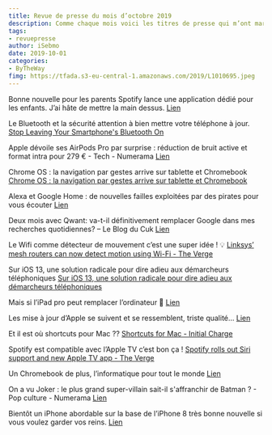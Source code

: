 ```yaml
---
title: Revue de presse du mois d’octobre 2019
description: Comme chaque mois voici les titres de presse qui m’ont marqué. 
tags: 
- revuepresse
author: iSebmo
date: 2019-10-01
categories: 
- ByTheWay
fimg: https://tfada.s3-eu-central-1.amazonaws.com/2019/L1010695.jpeg
--- 
```


Bonne nouvelle pour les parents Spotify lance une application dédié pour les enfants. J’ai hâte de mettre la main dessus. 
[Lien](https://techcrunch.com/2019/10/30/spotify-launches-a-dedicated-kids-app-for-premium-family-subscribers/)

Le Bluetooth et la sécurité attention à bien mettre votre téléphone à jour. 
[Stop Leaving Your Smartphone's Bluetooth On](https://lifehacker.com/stop-leaving-your-smartphones-bluetooth-on-1817176967)

Apple dévoile ses AirPods Pro par surprise : réduction de bruit active et format intra pour 279 € - Tech - Numerama
[Lien](https://www.numerama.com/tech/565044-apple-devoile-ses-airpods-pro-par-surprise.html#utm_medium=distibuted&utm_source=rss&utm_campaign=565044)

Chrome OS : la navigation par gestes arrive sur tablette et Chromebook
[Chrome OS : la navigation par gestes arrive sur tablette et Chromebook](https://www.futura-sciences.com/tech/actualites/tablette-chrome-os-navigation-gestes-arrive-tablette-chromebook-78063/)

Alexa et Google Home : de nouvelles failles exploitées par des pirates pour vous écouter
[Lien](https://www.futura-sciences.com/tech/actualites/objets-connectes-alexa-google-home-nouvelles-failles-exploitees-pirates-vous-ecouter-68518/)

Deux mois avec Qwant: va-t-il définitivement remplacer Google dans mes recherches quotidiennes? – Le Blog du Cuk
[Lien](https://leblogducuk.ch/2019/10/18/deux-mois-avec-qwant-va-t-il-definitivement-remplacer-google-dans-mes-recherches-quotidiennes/)

Le Wifi comme détecteur de mouvement c’est une super idée ! 💡 
[Linksys’ mesh routers can now detect motion using Wi-Fi - The Verge](https://www.theverge.com/2019/10/8/20905223/linksys-aware-mesh-routers-motion-detection-wifi-smart-home)

Sur iOS 13, une solution radicale pour dire adieu aux démarcheurs téléphoniques
[Sur iOS 13, une solution radicale pour dire adieu aux démarcheurs téléphoniques](https://www.presse-citron.net/sur-ios-13-une-solution-radicale-pour-dire-adieu-aux-demarcheurs-telephoniques/)

Mais si l’iPad pro peut remplacer l’ordinateur 🤡 
[Lien](https://www.cultofmac.com/657600/2018-ipad-pro-audio-problems/ "2018 iPad Pro audio problems make it the best, worst iPad ever [Opinion]")

Les mise à jour d’Apple se suivent et se ressemblent, triste qualité…
[Lien](https://www.theverge.com/2019/10/8/20905166/ios-13-1-review-apple-iphone-update-software-app-bug-fixes-patches "iOS 13 has gotten better, but there’s still a long way to go - The Verge")

Et il est où shortcuts pour Mac ??
[Shortcuts for Mac - Initial Charge](https://initialcharge.net/2019/10/shortcuts-catalina-catalyst/)

Spotify est compatible avec l’Apple TV c’est bon ça !
[Spotify rolls out Siri support and new Apple TV app - The Verge](https://www.theverge.com/2019/10/7/20902604/spotify-siri-feature-iphone-ipad-design-apple-tv-app-available)

Un Chromebook de plus, l’informatique pour tout le monde
[Lien](https://www.theverge.com/2019/10/7/20899233/samsung-chromebook-4-plus-chrome-os-usb-c-google-play-apps)

On a vu Joker : le plus grand super-villain sait-il s'affranchir de Batman ? - Pop culture - Numerama
[Lien](https://www.numerama.com/pop-culture/558644-on-a-vu-joker-le-plus-grand-super-villain-sait-il-saffranchir-de-batman.html#utm_medium=distibuted&utm_source=rss&utm_campaign=558644)

Bientôt un iPhone abordable sur la base de l’iPhone 8 très bonne nouvelle si vous voulez garder vos reins. 
[Lien](https://www.theverge.com/2019/10/3/20896835/iphone-se-2-speed-design-specs-details-8-a13-kuo-rumor-2020)